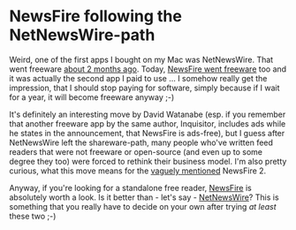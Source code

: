 # NewsFire following the NetNewsWire-path

Weird, one of the first apps I bought on my Mac was NetNewsWire. That went freeware [about 2 months ago](http://blogs.newsgator.com/daily/2008/01/newsgator-consu.html). Today, [NewsFire went freeware](http://www.newsfirex.com/blog/?p=201) too and it was actually the second app I paid to use ... I somehow really get the impression, that I should stop paying for software, simply because if I wait for a year, it will become freeware anyway ;-)

It's definitely an interesting move by David Watanabe (esp. if you remember that another freeware app by the same author, Inquisitor, includes ads while he states in the announcement, that NewsFire is ads-free), but I guess after NetNewsWire left the shareware-path, many people who've written feed readers that were not freeware or open-source (and even up to some degree they too) were forced to rethink their business model. I'm also pretty curious, what this move means for the [vaguely mentioned](http://www.newsfirex.com/blog/?p=178) NewsFire 2.

Anyway, if you're looking for a standalone free reader, [NewsFire](http://www.newsfirerss.com/) is absolutely worth a look. Is it better than - let's say - [NetNewsWire](http://www.newsgator.com/Individuals/NetNewsWire/Default.aspx)? This is something that you really have to decide on your own after trying *at least* these two ;-)